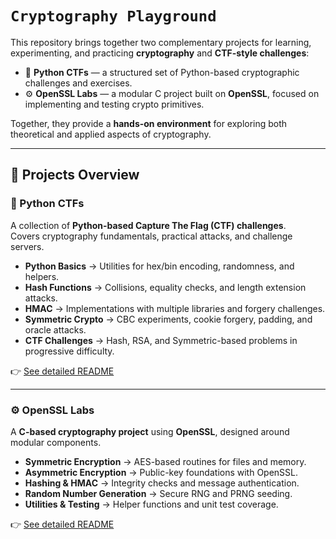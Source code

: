 # `Cryptography Playground`

This repository brings together two complementary projects for learning, experimenting, and practicing **cryptography** and **CTF-style challenges**:

- 🐍 **Python CTFs** — a structured set of Python-based cryptographic challenges and exercises.
- ⚙️ **OpenSSL Labs** — a modular C project built on **OpenSSL**, focused on implementing and testing crypto primitives.

Together, they provide a **hands-on environment** for exploring both theoretical and applied aspects of cryptography.

---

## 📂 Projects Overview

### 🐍 Python CTFs
A collection of **Python-based Capture The Flag (CTF) challenges**.  
Covers cryptography fundamentals, practical attacks, and challenge servers.

- **Python Basics** → Utilities for hex/bin encoding, randomness, and helpers.
- **Hash Functions** → Collisions, equality checks, and length extension attacks.
- **HMAC** → Implementations with multiple libraries and forgery challenges.
- **Symmetric Crypto** → CBC experiments, cookie forgery, padding, and oracle attacks.
- **CTF Challenges** → Hash, RSA, and Symmetric-based problems in progressive difficulty.

👉 [See detailed README](./Python/README.md)

---

### ⚙️ OpenSSL Labs
A **C-based cryptography project** using **OpenSSL**, designed around modular components.

- **Symmetric Encryption** → AES-based routines for files and memory.
- **Asymmetric Encryption** → Public-key foundations with OpenSSL.
- **Hashing & HMAC** → Integrity checks and message authentication.
- **Random Number Generation** → Secure RNG and PRNG seeding.
- **Utilities & Testing** → Helper functions and unit test coverage.
  
👉 [See detailed README](./OpenSSL/README.md)
